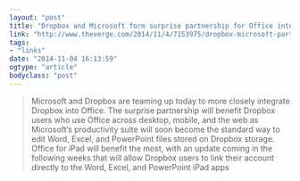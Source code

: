 ```yaml
---
layout: "post"
title: "Dropbox and Microsoft form surprise partnership for Office integration"
link: "http://www.theverge.com/2014/11/4/7153975/dropbox-microsoft-partnership-microsoft-office"
tags: 
- "links"
date: "2014-11-04 16:13:59"
ogtype: "article"
bodyclass: "post"
---
```


> Microsoft and Dropbox are teaming up today to more closely integrate Dropbox into Office. The surprise partnership will benefit Dropbox users who use Office across desktop, mobile, and the web as Microsoft’s productivity suite will soon become the standard way to edit Word, Excel, and PowerPoint files stored on Dropbox storage. Office for iPad will benefit the most, with an update coming in the following weeks that will allow Dropbox users to link their account directly to the Word, Excel, and PowerPoint iPad apps